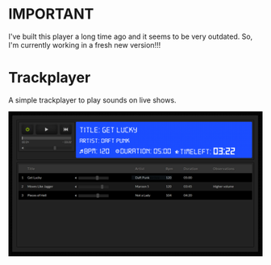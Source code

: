 # IMPORTANT

I've built this player a long time ago and it seems to be very outdated. So, I'm currently working in a fresh new version!!!

# Trackplayer

A simple trackplayer to play sounds on live shows.

![alt text](https://raw.githubusercontent.com/gustavocardoso/trackplayer/master/public/assets/images/screenshots/trackplayer.png)
